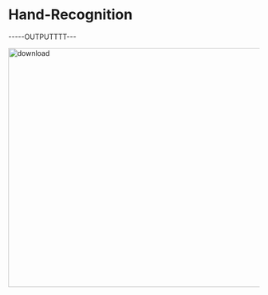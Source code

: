 # Hand-Recognition 

-----OUTPUTTTT---

<img width="640" height="480" alt="download" src="https://github.com/user-attachments/assets/00b89d71-4d66-4ee3-862d-1dc30281e986" />
